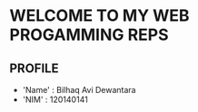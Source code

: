 # WELCOME TO MY WEB PROGAMMING REPS

## PROFILE 
- 'Name'  : Bilhaq Avi Dewantara
- 'NIM'   : 120140141
